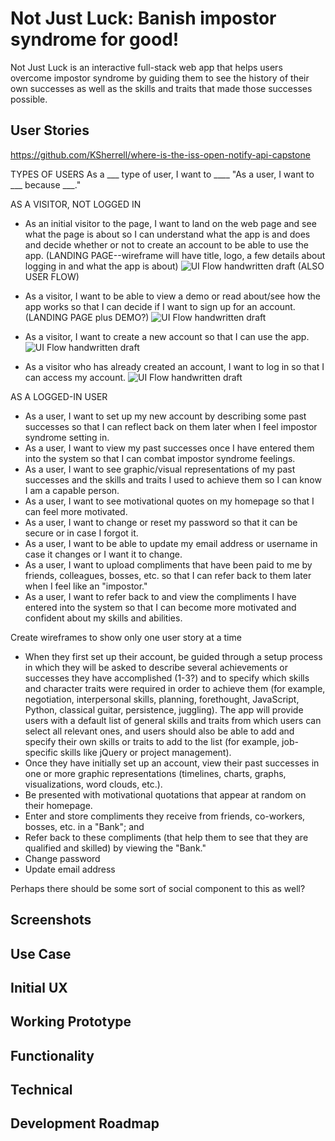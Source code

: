 # Not Just Luck: Banish impostor syndrome for good!

Not Just Luck is an interactive full-stack web app that helps users overcome impostor syndrome by guiding them to see the history of their own successes as well as the skills and traits that made those successes possible.

## User Stories
https://github.com/KSherrell/where-is-the-iss-open-notify-api-capstone

TYPES OF USERS
As a ___ type of user, I want to ____
"As a user, I want to ___ because ___."

AS A VISITOR, NOT LOGGED IN

* As an initial visitor to the page, I want to land on the web page and see what the page is about so I can understand what the app is and does and decide whether or not to create an account to be able to use the app. (LANDING PAGE--wireframe will have title, logo, a few details about logging in and what the app is about)
![UI Flow handwritten draft](https://github.com/KSherrell/where-is-the-iss-open-notify-api-capstone/blob/master/wireframe/ui-flow.jpg)
(ALSO USER FLOW)

* As a visitor, I want to be able to view a demo or read about/see how the app works so that I can decide if I want to sign up for an account. (LANDING PAGE plus DEMO?)
![UI Flow handwritten draft](https://github.com/KSherrell/where-is-the-iss-open-notify-api-capstone/blob/master/wireframe/ui-flow.jpg)

* As a visitor, I want to create a new account so that I can use the app.
![UI Flow handwritten draft](https://github.com/KSherrell/where-is-the-iss-open-notify-api-capstone/blob/master/wireframe/ui-flow.jpg)

* As a visitor who has already created an account, I want to log in so that I can access my account.
![UI Flow handwritten draft](https://github.com/KSherrell/where-is-the-iss-open-notify-api-capstone/blob/master/wireframe/ui-flow.jpg)

AS A LOGGED-IN USER
* As a user, I want to set up my new account by describing some past successes so that I can reflect back on them later when I feel impostor syndrome setting in.
* As a user, I want to view my past successes once I have entered them into the system so that I can combat impostor syndrome feelings.
* As a user, I want to see graphic/visual representations of my past successes and the skills and traits I used to achieve them so I can know I am a capable person.
* As a user, I want to see motivational quotes on my homepage so that I can feel more motivated.
* As a user, I want to change or reset my password so that it can be secure or in case I forgot it.
* As a user, I want to be able to update my email address or username in case it changes or I want it to change.
* As a user, I want to upload compliments that have been paid to me by friends, colleagues, bosses, etc. so that I can refer back to them later when I feel like an "impostor."
* As a user, I want to refer back to and view the compliments I have entered into the system so that I can become more motivated and confident about my skills and abilities.


Create wireframes to show only one user story at a time

* When they first set up their account, be guided through a setup process in which they will be asked to describe several achievements or successes they have accomplished (1-3?) and to specify which skills and character traits were required in order to achieve them (for example, negotiation, interpersonal skills, planning, forethought, JavaScript, Python, classical guitar, persistence, juggling). The app will provide users with a default list of general skills and traits from which users can select all relevant ones, and users should also be able to add and specify their own skills or traits to add to the list (for example, job-specific skills like jQuery or project management).
* Once they have initially set up an account, view their past successes in one or more graphic representations (timelines, charts, graphs, visualizations, word clouds, etc.).
* Be presented with motivational quotations that appear at random on their homepage.
* Enter and store compliments they receive from friends, co-workers, bosses, etc. in a "Bank"; and
* Refer back to these compliments (that help them to see that they are qualified and skilled) by viewing the "Bank."
* Change password
* Update email address

Perhaps there should be some sort of social component to this as well?


## Screenshots

## Use Case

## Initial UX

## Working Prototype

## Functionality

## Technical

## Development Roadmap